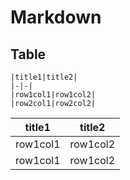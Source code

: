 # Markdown

## Table
```
|title1|title2|
|-|-|
|row1col1|row1col2|
|row2col1|row2col2|
```
|title1|title2|
|-|-|
|row1col1|row1col2|
|row1col1|row1col2|
